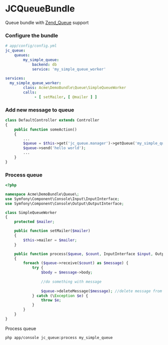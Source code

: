 JCQueueBundle
=============

Queue bundle with [Zend_Queue](http://framework.zend.com/manual/ru/zend.queue.html) support

### Configure the bundle
```yaml
# app/config/config.yml
jc_queue:
    queues:
        my_simple_queue:
            backend: db
            service: 'my_simple_queue_worker'
            
services:
  my_simple_queue_worker:
        class: Acme\DemoBundle\Queue\SimpleQueueWorker
        calls:
             - [ setMailer, [ @mailer ] ]
```

### Add new message to queue

```php
class DefaultController extends Controller
{
    public function someAction()
    {
        ...
        $queue = $this->get('jc_queue.manager')->getQueue('my_simple_queue');
        $queue->send('hello world');
        ...
    }
}
```

### Process queue

```php
<?php

namespace Acme\DemoBundle\Queue\;
use Symfony\Component\Console\Input\InputInterface;
use Symfony\Component\Console\Output\OutputInterface;

class SimpleQueueWorker
{
    protected $mailer;

    public function setMailer($mailer)
    {
        $this->mailer = $mailer;
    }

    public function process($queue, $count, InputInterface $input, OutputInterface $output)
    {
        foreach ($queue->receive($count) as $message) {
            try {
                $body = $message->body;
                
                //do something with message
                
                $queue->deleteMessage($message); //delete message from queue
            } catch (\Exception $e) {
                throw $e;
            }
        }
    }
}
```

Process queue
```
php app/console jc_queue:process my_simple_queue
```